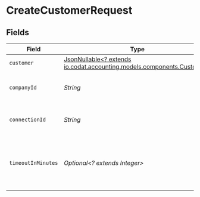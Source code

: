 # CreateCustomerRequest


## Fields

| Field                                                                                                         | Type                                                                                                          | Required                                                                                                      | Description                                                                                                   | Example                                                                                                       |
| ------------------------------------------------------------------------------------------------------------- | ------------------------------------------------------------------------------------------------------------- | ------------------------------------------------------------------------------------------------------------- | ------------------------------------------------------------------------------------------------------------- | ------------------------------------------------------------------------------------------------------------- |
| `customer`                                                                                                    | [JsonNullable<? extends io.codat.accounting.models.components.Customer>](../../models/components/Customer.md) | :heavy_minus_sign:                                                                                            | N/A                                                                                                           |                                                                                                               |
| `companyId`                                                                                                   | *String*                                                                                                      | :heavy_check_mark:                                                                                            | Unique identifier for a company.                                                                              | 8a210b68-6988-11ed-a1eb-0242ac120002                                                                          |
| `connectionId`                                                                                                | *String*                                                                                                      | :heavy_check_mark:                                                                                            | Unique identifier for a connection.                                                                           | 2e9d2c44-f675-40ba-8049-353bfcb5e171                                                                          |
| `timeoutInMinutes`                                                                                            | *Optional<? extends Integer>*                                                                                 | :heavy_minus_sign:                                                                                            | Time limit for the push operation to complete before it is timed out.                                         |                                                                                                               |